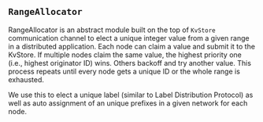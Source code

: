 `RangeAllocator`
-------------

RangeAllocator is an abstract module built on the top of `KvStore` communication
channel to elect a unique integer value from a given range in a distributed
application. Each node can claim a value and submit it to the KvStore. If
multiple nodes claim the same value, the highest priority one (i.e., highest
originator ID) wins. Others backoff and try another value. This process repeats
until every node gets a unique ID or the whole range is exhausted.

We use this to elect a unique label (similar to Label Distribution Protocol) as
well as auto assignment of an unique prefixes in a given network for each node.
